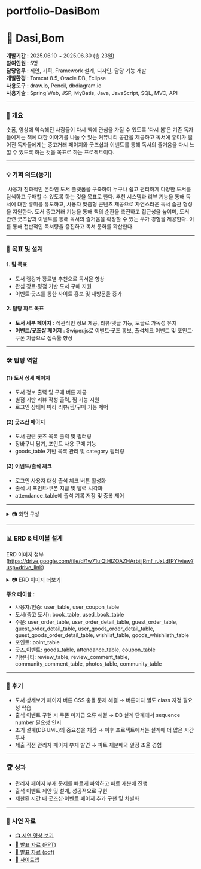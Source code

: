 # portfolio-DasiBom

# 🌸 Dasi,Bom

**개발기간** : ﻿2025.06.10 ~ 2025.06.30 (총 23일)  
**참여인원** : 5명  
**담당업무** : ﻿제안, 기획, Framework 설계, 디자인, 담당 기능 개발  
**개발환경** : Tomcat 8.5, Oracle DB, Eclipse  
**사용도구** : ﻿draw.io, Pencil, dbdiagram.io  
**사용기술** : ﻿Spring Web, JSP, MyBatis, Java, JavaScript, SQL, MVC, API  

---

### 📖 개요
 ﻿숏폼, 영상에 익숙해진 사람들이 다시 책에 관심을 가질 수 있도록 ‘다시 봄’은 기존 독자들에게는 책에 대한 이야기를 나눌 수 있는 커뮤니티 공간을 제공하고 독서에 흥미가 떨어진 독자들에게는 중고거래 페이지와 굿즈샵과 이벤트를 통해 독서의 즐거움을 다시 느낄 수 있도록 하는 것을 목표로 하는 프로젝트이다.  

---

### 💡 기획 의도(동기)
﻿ 사용자 친화적인 온라인 도서 플랫폼을 구축하여 누구나 쉽고 편리하게 다양한 도서를 탐색하고 구매할 수 있도록 하는 것을 목표로 한다. 추천 시스템과 리뷰 기능을 통해 독서에 대한 흥미를 유도하고, 사용자 맞춤형 콘텐츠 제공으로 자연스러운 독서 습관 형성을 지원한다. 도서 중고거래 기능을 통해 책의 순환을 촉진하고 접근성을 높이며, 도서 관련 굿즈샵과 이벤트를 통해 독서의 즐거움을 확장할 수 있는 부가 경험을 제공한다. 이를 통해 전반적인 독서량을 증진하고 독서 문화를 확산한다.


---

### 🎯 목표 및 설계
#### 1. 팀 목표
- 도서 랭킹과 장르별 추천으로 독서율 향상
- 관심 장르·평점 기반 도서 구매 지원  
- 이벤트·굿즈를 통한 사이트 홍보 및 재방문율 증가 

#### 2. 담당 파트 목표
- **도서 세부 페이지** : 직관적인 정보 제공, 리뷰·댓글 기능, 토글로 가독성 유지 
- **이벤트/굿즈샵 페이지** : Swiper.js로 이벤트·굿즈 홍보, 출석체크 이벤트 및 포인트·쿠폰 지급으로 접속률 향상 

---

### 🛠️ 담당 역할
#### (1) 도서 상세 페이지
- 도서 정보 출력 및 구매 버튼 제공
- 별점 기반 리뷰 작성·출력, 찜 기능 지원
- 로그인 상태에 따라 리뷰/찜/구매 기능 제어

#### (2) 굿즈샵 페이지
- 도서 관련 굿즈 목록 출력 및 필터링
- 장바구니 담기, 포인트 사용 구매 기능
- goods_table 기반 목록 관리 및 category 필터링 

#### (3) 이벤트/출석 체크
- 로그인 사용자 대상 출석 체크 버튼 활성화
- 출석 시 포인트·쿠폰 지급 및 달력 시각화
- attendance_table에 출석 기록 저장 및 중복 제어

---

<details>
<summary>📷 화면 구성</summary>


|구분| 화면 | 미리보기 |
|----------|----------|----------|
|공통| 메인화면 | <img width="683" height="356" alt="image" src="https://github.com/user-attachments/assets/a790981f-18a9-4bde-8c4f-5d3119fd92e4" /> |
|공통| 굿즈 페이지 | <img width="502" height="307" alt="image" src="https://github.com/user-attachments/assets/d26cfbdc-9ebd-458e-8c38-23ac772a4ab6" /> |
|공통| 굿즈 상세 페이지 & 더보기| <img width="965" height="582" alt="image" src="https://github.com/user-attachments/assets/ad5149a7-d93f-42d3-b0f9-91603c72c3ec" /> <img width="460" height="301" alt="image" src="https://github.com/user-attachments/assets/f772022c-9836-45dc-8437-000d10d389a6" /> |
|공통| 이벤트 페이지| <img width="840" height="370" alt="image" src="https://github.com/user-attachments/assets/4a730271-2ead-4cd0-8f02-151e0248a978" /> |
|공통| 도서 상세 페이지 | <img width="846" height="447" alt="image" src="https://github.com/user-attachments/assets/e04d2302-553b-4f75-a09a-f380fa664ecf" /> |
|유저| 리뷰 작성 | <img width="600" alt="image" src="https://github.com/user-attachments/assets/9b6761ca-4055-459e-9714-b65b12ce66c3" /> |
|유저| 댓글 | <img width="600" alt="image" src="https://github.com/user-attachments/assets/49842821-4481-43cb-a518-abe28f9eed28" /> |
|유저| 출석이벤트 | <img width="600" alt="image" src="https://github.com/user-attachments/assets/63f58b3e-f7a1-4cdd-a3fb-4985aa6ddec3" /> <img width="600" alt="image" src="https://github.com/user-attachments/assets/cc53c9d1-fbb7-482c-88bf-9f9f0baf0a79" /> | 
|유저| 장바구니 | <img width="600" alt="image" src="https://github.com/user-attachments/assets/685a4a07-216d-4da5-b65e-2546fc35541e" /> | 
|유저| 결제하기 | <img width="600" alt="image" src="https://github.com/user-attachments/assets/1d07e2b4-d860-47c3-b1c5-c9317d2eb393" /> | 
|유저| 중고도서 | <img width="656" height="308" alt="image" src="https://github.com/user-attachments/assets/4e652168-c6f1-4911-b03d-5b393c5809c8" /> | 
|공통| 게시판 | <img width="593" height="325" alt="image" src="https://github.com/user-attachments/assets/edc6b5df-b396-4091-9a68-dae28e5fc791" /> | 
|유저| 마이페이지 | <img width="642" height="353" alt="image" src="https://github.com/user-attachments/assets/f26a0075-7867-4b73-b258-ff6d15f29ada" /> | 
|유저| 구매내역 & 환불 | <img width="645" height="355" alt="image" src="https://github.com/user-attachments/assets/9cc9d062-509e-41d8-a0e4-ab246933de30" /> | 
|관리자| 유저관리 & 쿠폰지급 | <img width="679" height="320" alt="image" src="https://github.com/user-attachments/assets/472da0e1-f137-4b49-9b28-6193d3cd6e78" /> |
|관리자| 구매내역 & 환불처리| <img width="482" height="292" alt="image" src="https://github.com/user-attachments/assets/80164d28-c29c-48f0-824e-65e16ef88b93" /> <img width="557" height="251" alt="image" src="https://github.com/user-attachments/assets/d6cc2d05-8ad6-44a9-9916-c0a821615ba0" /> |

</details>


---
### 📊 ERD & 테이블 설계
ERD 이미지 첨부 (https://drive.google.com/file/d/1w71uiQtHlZOAZHArbiijRmf_rJxLdfPY/view?usp=drive_link)

<details>
<summary>📷 ERD 이미지 더보기</summary>
  
<img width="2429" height="1409" alt="ERD" src="https://github.com/user-attachments/assets/d770190d-1c78-403a-a2d4-32aea779f2e1" />


</details>

**주요 테이블** :
- ﻿사용자/인증: user_table, user_coupon_table
- 도서(중고 도서): book_table, used_book_table
- 주문: user_order_table, user_order_detail_table, guest_order_table, guest_order_detail_table, user_goods_order_detail_table, guest_goods_order_detail_table, wishlist_table, goods_whishlisth_table 
- 포인트: point_table
- 굿즈,이벤트: goods_table, attendance_table, coupon_table
- 커뮤니티: review_table, review_comment_table, community_comment_table, photos_table, community_table

---

### 📌 후기
- 도서 상세보기 페이지 버튼 CSS 충돌 문제 해결 → 버튼마다 별도 class 지정 필요성 학습
- 출석 이벤트 구현 시 쿠폰 미지급 오류 해결 → DB 설계 단계에서 sequence number 필요성 인지
- 초기 설계(DB·UML)의 중요성을 체감 → 이후 프로젝트에서는 설계에 더 많은 시간 투자
- 제출 직전 관리자 페이지 부재 발견 → 파트 재분배와 일정 조율 경험

---

### 🏆 성과
- 관리자 페이지 부재 문제를 빠르게 파악하고 파트 재분배 진행
- 출석 이벤트 제안 및 설계, 성공적으로 구현
- 제한된 시간 내 굿즈샵·이벤트 페이지 추가 구현 및 차별화

---

### 🎥 시연 자료
- [📺 시연 영상 보기](https://drive.google.com/file/d/1pIk7VF6Yq5ruwVTl7RSlTIRkIgqB7VIe/view?usp=drive_link)  
- [📑 발표 자료 (PPT)](https://docs.google.com/presentation/d/1s9zOqIuhEfhk62CTuS1FbKntk4OZQXs8/edit?usp=drive_link&ouid=115939005204624444347&rtpof=true&sd=true)
- [📑 발표 자료 (pdf)](https://drive.google.com/file/d/1YdbwpTnCDHDKLhtmtihu2GvQgdYsxXvu/view?usp=drive_link)
- [📑 사이트맵](https://drive.google.com/file/d/1oemhnf1p7zDzyH_jC-ZArEcNbIdBa-KX/view?usp=drive_link)
